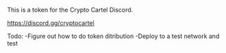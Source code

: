 This is a token for the Crypto Cartel Discord. 

https://discord.gg/cryptocartel

Todo:
-Figure out how to do token ditribution
-Deploy to a test network and test

